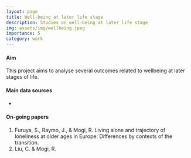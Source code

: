 ```yaml
---
layout: page
title: Well-being at later life stage
description: Studies on well-being at later life stage
img: assets/img/wellbeing.jpeg
importance: 5
category: work
---
```


#### Aim

This project aims to analyse several outcomes related to wellbeing at later stages of life.

#### Main data sources

- []()

#### On-going papers

1. Furuya, S., Raymo, J., & Mogi, R. Living alone and trajectory of loneliness at older ages in Europe: Differences by contexts of the transition.
2. Liu, C. & Mogi, R. 